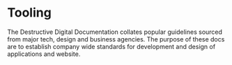 # Tooling

The Destructive Digital Documentation collates popular guidelines sourced from major tech, design and business agencies. The purpose of these docs are to establish company wide standards for development and design of applications and website.

